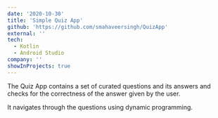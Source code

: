 ```yaml
---
date: '2020-10-30'
title: 'Simple Quiz App'
github: 'https://github.com/smahaveersingh/QuizApp'
external: ''
tech:
  - Kotlin
  - Android Studio
company: ''
showInProjects: true
---
```


The Quiz App contains a set of curated questions and its answers and checks for the correctness of the answer given by the user.

It navigates through the questions using dynamic programming.